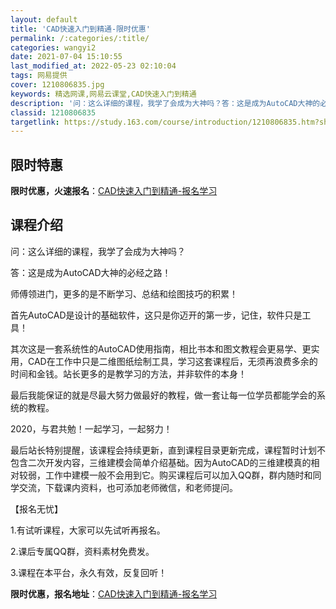 ```yaml
---
layout: default
title: 'CAD快速入门到精通-限时优惠'
permalink: /:categories/:title/
categories: wangyi2
date: 2021-07-04 15:10:55
last_modified_at: 2022-05-23 02:10:04
tags: 网易提供
cover: 1210806835.jpg
keywords: 精选网课,网易云课堂,CAD快速入门到精通
description: '问：这么详细的课程，我学了会成为大神吗？答：这是成为AutoCAD大神的必经之路！师傅领进门，更多的是不断学习、总结和绘'
classid: 1210806835
targetlink: https://study.163.com/course/introduction/1210806835.htm?share=1&shareId=1025206652&utm_campaign=share&utm_medium=iphoneShare&utm_source=&utm_u=1025206652
---
```


## 限时特惠

**限时优惠，火速报名**：[CAD快速入门到精通-报名学习](https://study.163.com/course/introduction/1210806835.htm?share=1&shareId=1025206652&utm_campaign=share&utm_medium=iphoneShare&utm_source=&utm_u=1025206652)

## 课程介绍

问：这么详细的课程，我学了会成为大神吗？

答：这是成为AutoCAD大神的必经之路！

师傅领进门，更多的是不断学习、总结和绘图技巧的积累！

首先AutoCAD是设计的基础软件，这只是你迈开的第一步，记住，软件只是工具！

其次这是一套系统性的AutoCAD使用指南，相比书本和图文教程会更易学、更实用，CAD在工作中只是二维图纸绘制工具，学习这套课程后，无须再浪费多余的时间和金钱。站长更多的是教学习的方法，并非软件的本身！

最后我能保证的就是尽最大努力做最好的教程，做一套让每一位学员都能学会的系统的教程。

2020，与君共勉！一起学习，一起努力！

最后站长特别提醒，该课程会持续更新，直到课程目录更新完成，课程暂时计划不包含二次开发内容，三维建模会简单介绍基础。因为AutoCAD的三维建模真的相对较弱，工作中建模一般不会用到它。购买课程后可以加入QQ群，群内随时和同学交流，下载课内资料，也可添加老师微信，和老师提问。

【报名无忧】

1.有试听课程，大家可以先试听再报名。

2.课后专属QQ群，资料素材免费发。

3.课程在本平台，永久有效，反复回听！

**限时优惠，报名地址**：[CAD快速入门到精通-报名学习](https://study.163.com/course/introduction/1210806835.htm?share=1&shareId=1025206652&utm_campaign=share&utm_medium=iphoneShare&utm_source=&utm_u=1025206652)

